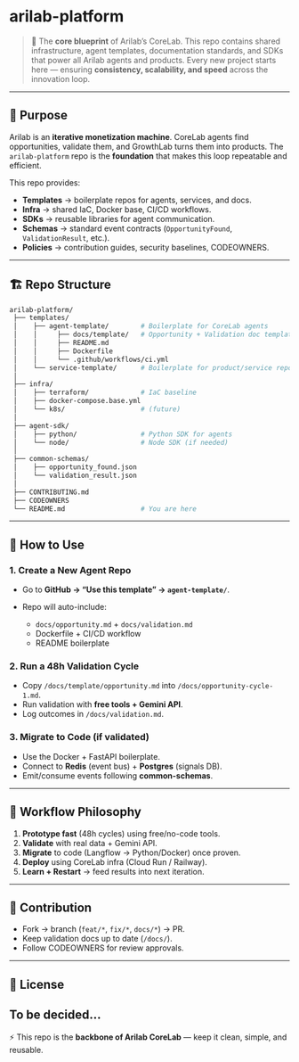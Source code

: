 

# arilab-platform

> 🧩 The **core blueprint** of Arilab’s CoreLab. This repo contains shared infrastructure, agent templates, documentation standards, and SDKs that power all Arilab agents and products. Every new project starts here — ensuring **consistency, scalability, and speed** across the innovation loop.

---

## 📌 Purpose

Arilab is an **iterative monetization machine**. CoreLab agents find opportunities, validate them, and GrowthLab turns them into products.
The `arilab-platform` repo is the **foundation** that makes this loop repeatable and efficient.

This repo provides:

* **Templates** → boilerplate repos for agents, services, and docs.
* **Infra** → shared IaC, Docker base, CI/CD workflows.
* **SDKs** → reusable libraries for agent communication.
* **Schemas** → standard event contracts (`OpportunityFound`, `ValidationResult`, etc.).
* **Policies** → contribution guides, security baselines, CODEOWNERS.

---

## 🏗 Repo Structure

```bash
arilab-platform/
 ├── templates/
 │    ├── agent-template/        # Boilerplate for CoreLab agents
 │    │     ├── docs/template/   # Opportunity + Validation doc templates
 │    │     ├── README.md
 │    │     ├── Dockerfile
 │    │     └── .github/workflows/ci.yml
 │    └── service-template/      # Boilerplate for product/service repos
 │
 ├── infra/
 │    ├── terraform/             # IaC baseline
 │    ├── docker-compose.base.yml
 │    └── k8s/                   # (future)
 │
 ├── agent-sdk/
 │    ├── python/                # Python SDK for agents
 │    └── node/                  # Node SDK (if needed)
 │
 ├── common-schemas/
 │    ├── opportunity_found.json
 │    └── validation_result.json
 │
 ├── CONTRIBUTING.md
 ├── CODEOWNERS
 └── README.md                   # You are here
```

---

## 🚀 How to Use

### 1. Create a New Agent Repo

* Go to **GitHub → “Use this template” → `agent-template/`**.
* Repo will auto-include:

  * `docs/opportunity.md` + `docs/validation.md`
  * Dockerfile + CI/CD workflow
  * README boilerplate

### 2. Run a 48h Validation Cycle

* Copy `/docs/template/opportunity.md` into `/docs/opportunity-cycle-1.md`.
* Run validation with **free tools + Gemini API**.
* Log outcomes in `/docs/validation.md`.

### 3. Migrate to Code (if validated)

* Use the Docker + FastAPI boilerplate.
* Connect to **Redis** (event bus) + **Postgres** (signals DB).
* Emit/consume events following **common-schemas**.

---

## 🔄 Workflow Philosophy

1. **Prototype fast** (48h cycles) using free/no-code tools.
2. **Validate** with real data + Gemini API.
3. **Migrate** to code (Langflow → Python/Docker) once proven.
4. **Deploy** using CoreLab infra (Cloud Run / Railway).
5. **Learn + Restart** → feed results into next iteration.

---

## 👥 Contribution

* Fork → branch (`feat/*`, `fix/*`, `docs/*`) → PR.
* Keep validation docs up to date (`/docs/`).
* Follow CODEOWNERS for review approvals.

---

## 📜 License

To be decided...
---

⚡ This repo is the **backbone of Arilab CoreLab** — keep it clean, simple, and reusable.
